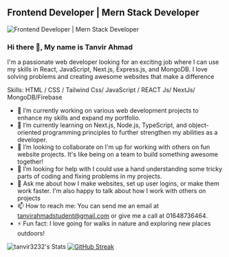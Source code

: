 ## Frontend Developer | Mern Stack Developer 
![Frontend Developer | Mern Stack Developer ](https://i.ibb.co/qYn1sYY/profile.png)
### Hi there 👋, My name is Tanvir Ahmad

I'm a passionate web developer looking for an exciting job where I can use my skills in React, JavaScript, Next.js, Express.js, and MongoDB. I love solving problems and creating awesome websites that make a 
difference

Skills:   HTML / CSS / Tailwind Css/ JavaScript / REACT Js/ NextJs/ MongoDB/Firebase

- 🔭 I’m currently working on various web development projects to enhance my skills and expand my portfolio. 
- 🌱 I’m currently learning on Next.js, Node.js, TypeScript, and object-oriented programming principles to further strengthen my abilities as a developer. 
- 👯 I’m looking to collaborate on I'm up for working with others on fun website projects. It's like being on a team to build something awesome together! 
- 🤔 I’m looking for help with I could use a hand understanding some tricky parts of coding and fixing problems in my projects. 
- 💬 Ask me about how I make websites, set up user logins, or make them work faster. I'm also happy to talk about how I work with others on projects 
- 📫 How to reach me: You can send me an email at tanvirahmadstudent@gmail.com or give me a call at 01648736464. 
- ⚡ Fun fact: I love going for walks in nature and exploring new places outdoors! 


![tanvir3232's Stats](https://github-readme-stats.vercel.app/api?username=tanvir3232&theme=dracula&show_icons=true&hide_border=true&count_private=false)
[![GitHub Streak](https://streak-stats.demolab.com?user=tanvir3232&theme=radical)](https://git.io/streak-stats)

